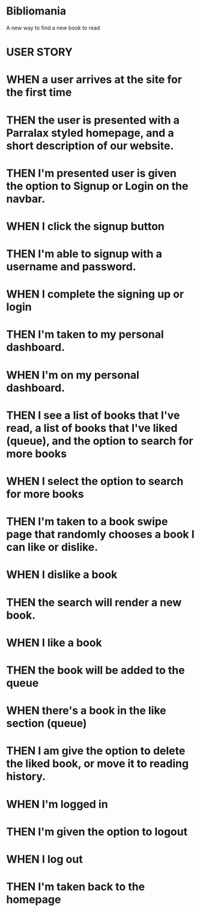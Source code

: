 # Bibliomania
A new way to find a new book to read

# USER STORY

# WHEN a user arrives at the site for the first time
# THEN the user is presented with a Parralax styled homepage, and a short description of our website.
# THEN I'm presented user is given the option to Signup or Login on the navbar. 
# WHEN I click the signup button
# THEN I'm able to signup with a username and password. 
# WHEN I complete the signing up or login
# THEN I'm taken to my personal dashboard.
# WHEN I'm on my personal dashboard.
# THEN I see a list of books that I've read, a list of books that I've liked (queue), and the option to search for more books
# WHEN I select the option to search for more books
# THEN I'm taken to a book swipe page that randomly chooses a book I can like or dislike. 
# WHEN I dislike a book
# THEN the search will render a new book.
# WHEN I like a book
# THEN the book will be added to the queue 
# WHEN there's a book in the like section (queue)
# THEN I am give the option to delete the liked book, or move it to reading history. 
# WHEN I'm logged in
# THEN I'm given the option to logout
# WHEN I log out
# THEN I'm taken back to the homepage

